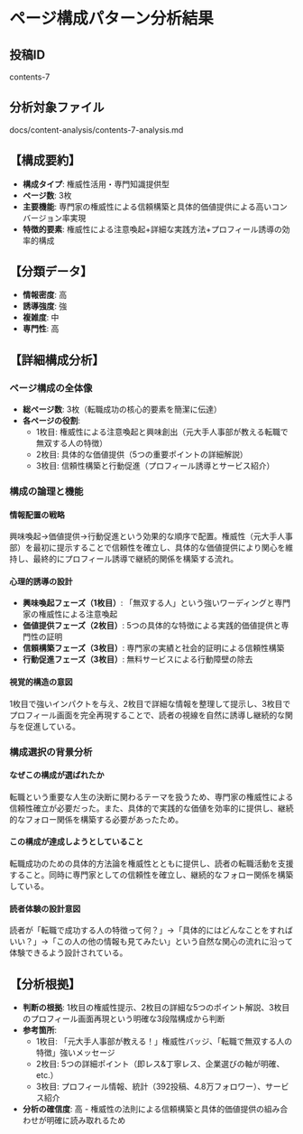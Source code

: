 # ページ構成パターン分析結果

## 投稿ID
contents-7

## 分析対象ファイル
docs/content-analysis/contents-7-analysis.md

## 【構成要約】
- **構成タイプ**: 権威性活用・専門知識提供型
- **ページ数**: 3枚
- **主要機能**: 専門家の権威性による信頼構築と具体的価値提供による高いコンバージョン率実現
- **特徴的要素**: 権威性による注意喚起+詳細な実践方法+プロフィール誘導の効率的構成

## 【分類データ】
- **情報密度**: 高
- **誘導強度**: 強
- **複雑度**: 中
- **専門性**: 高

## 【詳細構成分析】

### ページ構成の全体像
- **総ページ数**: 3枚（転職成功の核心的要素を簡潔に伝達）
- **各ページの役割**:
  - 1枚目: 権威性による注意喚起と興味創出（元大手人事部が教える転職で無双する人の特徴）
  - 2枚目: 具体的な価値提供（5つの重要ポイントの詳細解説）
  - 3枚目: 信頼性構築と行動促進（プロフィール誘導とサービス紹介）

### 構成の論理と機能

#### 情報配置の戦略
興味喚起→価値提供→行動促進という効果的な順序で配置。権威性（元大手人事部）を最初に提示することで信頼性を確立し、具体的な価値提供により関心を維持し、最終的にプロフィール誘導で継続的関係を構築する流れ。

#### 心理的誘導の設計
- **興味喚起フェーズ（1枚目）**: 「無双する人」という強いワーディングと専門家の権威性による注意喚起
- **価値提供フェーズ（2枚目）**: 5つの具体的な特徴による実践的価値提供と専門性の証明
- **信頼構築フェーズ（3枚目）**: 専門家の実績と社会的証明による信頼性構築
- **行動促進フェーズ（3枚目）**: 無料サービスによる行動障壁の除去

#### 視覚的構造の意図
1枚目で強いインパクトを与え、2枚目で詳細な情報を整理して提示し、3枚目でプロフィール画面を完全再現することで、読者の視線を自然に誘導し継続的な関与を促進している。

### 構成選択の背景分析

#### なぜこの構成が選ばれたか
転職という重要な人生の決断に関わるテーマを扱うため、専門家の権威性による信頼性確立が必要だった。また、具体的で実践的な価値を効率的に提供し、継続的なフォロー関係を構築する必要があったため。

#### この構成が達成しようとしていること
転職成功のための具体的方法論を権威性とともに提供し、読者の転職活動を支援すること。同時に専門家としての信頼性を確立し、継続的なフォロー関係を構築している。

#### 読者体験の設計意図
読者が「転職で成功する人の特徴って何？」→「具体的にはどんなことをすればいい？」→「この人の他の情報も見てみたい」という自然な関心の流れに沿って体験できるよう設計されている。

## 【分析根拠】
- **判断の根拠**: 1枚目の権威性提示、2枚目の詳細な5つのポイント解説、3枚目のプロフィール画面再現という明確な3段階構成から判断
- **参考箇所**: 
  - 1枚目: 「元大手人事部が教える！」権威性バッジ、「転職で無双する人の特徴」強いメッセージ
  - 2枚目: 5つの詳細ポイント（即レス&丁寧レス、企業選びの軸が明確、etc.）
  - 3枚目: プロフィール情報、統計（392投稿、4.8万フォロワー）、サービス紹介
- **分析の確信度**: 高 - 権威性の法則による信頼構築と具体的価値提供の組み合わせが明確に読み取れるため